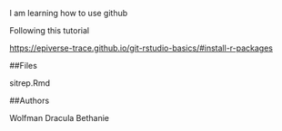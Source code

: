 I am learning how to use github

Following this tutorial

https://epiverse-trace.github.io/git-rstudio-basics/#install-r-packages

##Files

sitrep.Rmd

##Authors

Wolfman
Dracula
Bethanie
